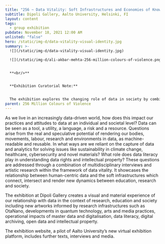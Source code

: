 ```yaml
---
title: "256 ~ Data Vitality: Soft Infrastructures and Economies of Knowledge"
subtitle: Dipoli Gallery, Aalto University, Helsinki, FI
layout: content
tags:
  - group exhibition
pubdate: November 18, 2021 12:00 AM
unlisted: "false"
hero: /static/img-d/data-vitality-visual-identity.jpg
summary: >-
  ![](/static/img-d/data-vitality-visual-identity.jpg)

  ![](/static/img-d/ali-akbar-mehta-256-million-colours-of-violence.png)


  **<br/>**


  **Exhibition Curatorial Note:**


  The exhibition explores the changing role of data in society by combining interdisciplinary perspectives on how data policies are shaping education and research across art, science, business and technology.
parent: 256 Million Colours of Violence
---
```

As we live in an increasingly data-driven world, how does this impact our practices and attitudes to data at an individual and societal level? Data can be seen as a tool, a utility, a language, a risk and a resource. Questions arise from the real and speculative potential of rendering our bodies, movements, labour, research and environments in data, as machine-readable and reusable. In what ways are we reliant on the capture of data and analytics for solving issues like sustainability in climate change, healthcare, cybersecurity and novel materials? What role does data literacy play in understanding data rights and intellectual property? These questions are addressed through a combination of multidisciplinary interviews and artistic research within the framework of data vitality. It showcases the relationship between human-centric data and the soft infrastructures which connect, intersect and render new dynamics between education, research and society.

The exhibition at Dipoli Gallery creates a visual and material experience of our relationship with data in the context of research, education and society including new artworks informed by research infrastructures such as OtaNano, developments in quantum technology, arts and media practices, operational impacts of master data and digitalisation, data literacy, digital archiving, open data and intellectual property.

The exhibition website, a pilot of Aalto University’s new virtual exhibition platform,  includes further texts, interviews and media.
